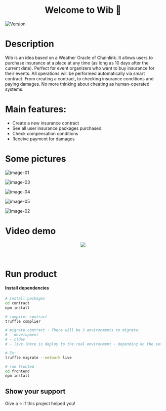 <h1 align="center">Welcome to Wib 👋</h1>
<p>
  <img alt="Version" src="https://img.shields.io/badge/version-0.1.0-blue.svg?cacheSeconds=2592000" />
</p>

# Description

Wib is an idea based on a Weather Oracle of Chainlink. It allows users to purchase insurance at a place at any time (as long as 10 days after the current date). Perfect for event organizers who want to buy insurance for their events. All operations will be performed automatically via smart contract. From creating a contract, to checking insurance conditions and paying damages. No more thinking about cheating as human-operated systems.

# Main features:

- Create a new insurance contract
- See all user insurance packages purchased
- Check compensation conditions
- Receive payment for damages

# Some pictures

![image-01](https://user-images.githubusercontent.com/49506301/87528309-91768580-c6b7-11ea-9fa5-657216d77faa.png)

![image-03](https://user-images.githubusercontent.com/49506301/87528392-a94e0980-c6b7-11ea-811b-4e268b3736ce.png)

![image-04](https://user-images.githubusercontent.com/49506301/87528399-ab17cd00-c6b7-11ea-92f1-439ef3257a01.png)

![image-05](https://user-images.githubusercontent.com/49506301/87528403-ac48fa00-c6b7-11ea-8262-775e0cf3630e.png)

![image-02](https://user-images.githubusercontent.com/49506301/87528406-ae12bd80-c6b7-11ea-8050-550a2758a9aa.png)

# Video demo

<p align="center">
   <a target="_blank" href="https://www.youtube.com/watch?v=hxAdk3Smd-c">
    <img src="https://user-images.githubusercontent.com/49506301/87530521-a30d5c80-c6ba-11ea-9889-5da3c6d1ecc9.png" />
   </a>
</p>

<br/>

# Run product

#### Install dependencies

```sh
# install packages
cd contract
npm install

# compiler contract
truffle complier

# migrate contract - There will be 3 environments to migrate:
# - development
# - cldev
# - live (Here is deploy to the real environment - depending on the setup provider in the file `truffle-config.js`)

# Ex:
truffle migrate --network live
```

```sh
# run fronted
cd frontend
npm install
```

## Show your support

Give a ⭐️ if this project helped you!
